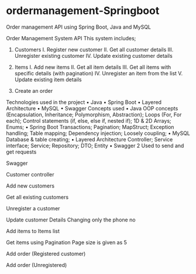 # ordermanagement-Springboot
 Order management API using Spring Boot, Java and MySQL

Order Management System API
This system includes; 
1.	Customers
I.	Register new customer
II.	Get all customer details
III.	Unregister existing customer
IV.	Update existing customer details

2.	Items
I.	Add new items
II.	Get all item details
III.	Get all items with specific details (with pagination)
IV.	Unregister an item from the list
V.	Update existing item details

3.	Create an order

Technologies used in the project
•	Java 
•	Spring Boot
•	Layered Architecture
•	MySQL
•	Swagger
Concepts used
•	Java
OOP concepts (Encapsulation, Inheritance; Polymorphism, Abstraction); Loops (For, For each); Control statements (if, else, else if, nested if); 1D & 2D Arrays; Enums;
•	Spring Boot
     Transactions; Pagination; MapStruct; Exception handling; Table mapping;
Dependency injection; Loosely coupling;
•	MySQL
     Database & table creating; 
•	Layered Architecture
     Controller; Service interface; Service; Repository; DTO; Entity
•	Swagger 2
     Used to send and get requests

        
 
Swagger
 
 
Customer controller
 
Add new customers

 
 
Get all existing customers
 

 
Unregister a customer
 

  

 

Update customer Details
Changing only the phone no
 

 
Add items to Items list
 

 
Get items using Pagination
Page size is given as 5
 
 
 
Add order (Registered customer)

 

 
 
 
 

Add order (Unregistered)
 

 
 





